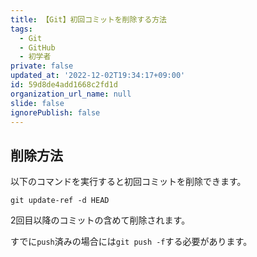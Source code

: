 ```yaml
---
title: 【Git】初回コミットを削除する方法
tags:
  - Git
  - GitHub
  - 初学者
private: false
updated_at: '2022-12-02T19:34:17+09:00'
id: 59d8de4add1668c2fd1d
organization_url_name: null
slide: false
ignorePublish: false
---
```

## 削除方法

以下のコマンドを実行すると初回コミットを削除できます。  

```terminal
git update-ref -d HEAD
```

2回目以降のコミットの含めて削除されます。  

すでに`push`済みの場合には`git push -f`する必要があります。  
